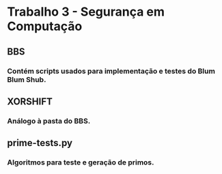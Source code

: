 # Trabalho 3 - Segurança em Computação
## BBS
### Contém scripts usados para implementação e testes do Blum Blum Shub.
## XORSHIFT
### Análogo à pasta do BBS.
## prime-tests.py
### Algoritmos para teste e geração de primos.
